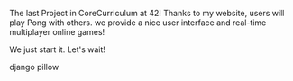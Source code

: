 The last Project in CoreCurriculum at 42!
Thanks to my website, users will play Pong with others. we provide a nice
user interface and real-time multiplayer online games!

We just start it. Let's wait!

django pillow 
